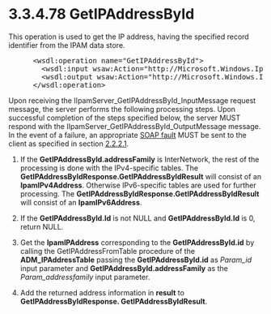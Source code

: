 <html dir="LTR" xmlns:mshelp="http://msdn.microsoft.com/mshelp" xmlns:ddue="http://ddue.schemas.microsoft.com/authoring/2003/5" xmlns:xlink="http://www.w3.org/1999/xlink" xmlns:tool="http://www.microsoft.com/tooltip">
 <body>
 <div id="header">
 <h1 class="heading">3.3.4.78 GetIPAddressById</h1>
 </div>
 <div id="mainSection">
 <div id="mainBody">
 <div id="allHistory" class="saveHistory"></div>
 <div id="sectionSection0" class="section" name="collapseableSection">
 

<p>This operation is used to get the IP address, having the
specified record identifier from the IPAM data store.</p>

<dl>
<dd>
<div><pre> &lt;wsdl:operation name=&quot;GetIPAddressById&quot;&gt;
   &lt;wsdl:input wsaw:Action=&quot;http://Microsoft.Windows.Ipam/IIpamServer/GetIPAddressById&quot; message=&quot;ipam:IIpamServer_GetIPAddressById_InputMessage&quot; /&gt;
   &lt;wsdl:output wsaw:Action=&quot;http://Microsoft.Windows.Ipam/IIpamServer/GetIPAddressByIdResponse&quot; message=&quot;ipam:IIpamServer_GetIPAddressById_OutputMessage&quot; /&gt;
 &lt;/wsdl:operation&gt;
</pre></div>
</dd></dl>

<p>Upon receiving the IIpamServer_GetIPAddressById_InputMessage
request message, the server performs the following processing steps. Upon
successful completion of the steps specified below, the server MUST respond
with the IIpamServer_GetIPAddressById_OutputMessage message. In the event of a
failure, an appropriate <a href="21b4a631-8f28-420f-822f-c5f879d5046e.md#gt_ec8728a8-1a75-426f-8767-aa1932c7c19f">SOAP
fault</a> MUST be sent to the client as specified in section <a href="a90ad88d-2468-4ac1-bbb9-8f921d15bbc8.md">2.2.2.1</a>.</p>

<ol><li><p><span> </span>If the <b>GetIPAddressById.addressFamily</b>
is InterNetwork, the rest of the processing is done with the IPv4-specific
tables. The <b>GetIPAddressByIdResponse.GetIPAddressByIdResult</b> will consist
of an <b>IpamIPv4Address</b>. Otherwise IPv6-specific tables are used for
further processing. The <b>GetIPAddressByIdResponse.GetIPAddressByIdResult</b>
will consist of an <b>IpamIPv6Address</b>.</p>

</li><li><p><span> </span>If the <b>GetIPAddressById.Id</b>
is not NULL and <b>GetIPAddressById.Id</b> is 0, return NULL.</p>

</li><li><p><span> </span>Get the <b>IpamIPAddress</b>
corresponding to the <b>GetIPAddressById.id</b> by calling the
GetIPAddressFromTable procedure of the <b>ADM_IPAddressTable</b> passing the <b>GetIPAddressById.id</b>
as <i>Param_id</i> input parameter and <b>GetIPAddressById.addressFamily</b> as
the <i>Param_addressfamily</i> input parameter.</p>

</li><li><p><span> </span>Add the returned
address information in <b>result</b> to <b>GetIPAddressByIdResponse.
GetIPAddressByIdResult</b>.</p>

</li></ol>
 </div>
 </div>
 </div>
 </body>
</html>